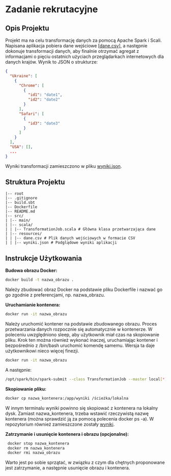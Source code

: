 # Zadanie rekrutacyjne

## Opis Projektu

Projekt ma na celu transformację danych za pomocą Apache Spark i Scali. Napisana aplikacja pobiera dane
wejściowe [[dane.csv](src/main/resources/dane.csv)], a następnie dokonuje transformacji danych, aby finalnie otrzymać
agregat z informacjami o pięciu ostatnich użyciach przeglądarkach internetowych dla danych krajów. Wynik to JSON o
strukturze:

```json
{
  "Ukraine": [
    {
      "Chrome": [
        {
          "id1": "date1",
          "id2": "date2"
        }
      ],
      "Safari": [
        {
          "id3": "date3"
        }
      ]
    }
  ],
  "USA": [],
  ...
}
```

Wyniki transformacji zamieszczono w pliku [wyniki.json](src/main/resources/wyniki.json).

## Struktura Projektu

```
|-- root
|-- .gitignore
|-- build.sbt
|-- Dockerfile
|-- README.md
|-- src/
| |-- main/
| |-- scala/
| | |-- TransformationJob.scala # Główna klasa przetwarzająca dane
| |-- resources/
| | |-- dane.csv # Plik danych wejściowych w formacie CSV
| | |-- wyniki.json # Podglądowe wyniki aplikacji
```

## Instrukcje Użytkowania

**Budowa obrazu Docker:**

   ```bash
   docker build -t nazwa_obrazu . 
   ``` 

Należy zbudować obraz Docker na podstawie pliku Dockerfile i nazwać go go zgodnie z preferencjami, np. nazwa_obrazu.

**Uruchamianie kontenera:**

   ```bash
   docker run -it nazwa_obrazu
   ```

Należy uruchomić kontener na podstawie zbudowanego obrazu. Proces przetwarzania danych rozpocznie się automatycznie w
kontenerze. W poleceniu uwzględniono sleep, aby użytkownik miał czas na skopiowanie pliku.
Krok ten można również wykonać inaczej, uruchamiając kontener i bezpośrednio z /bin/bash uruchomić komendę samemu.
Wersja ta daje użytkownikowi nieco więcej finezji.

   ```bash
   docker run -it nazwa_obrazu
   ```

A następnie:

   ```bash
  /opt/spark/bin/spark-submit --class TransformationJob --master local[*] /app/zadanie_2.12-0.1.0-SNAPSHOT.jar
   ```

**Skopiowanie pliku:**

   ```bash
  docker cp nazwa_kontenera:/app/wyniki /ścieżka/lokalna
   ```

W innym terminalu wyniki powinno się skopiować z kontenera na lokalny dysk. Zamiast nazwa_kontenera, trzeba wstawić
rzeczywistą nazwę kontenera (można sprawdzić ją za pomocą polecenia docker ps -a). W repozytorium również zamieszczone zostały [wyniki](src/main/resources/wyniki.json).

**Zatrzymanie i usunięcie kontenera i obrazu (opcjonalne):**

   ```bash
    docker stop nazwa_kontenera
    docker rm nazwa_kontenera
    docker rmi nazwa_obrazu
   ```

Warto jest po sobie sprzątać, w związku z czym dla chętnych proponowane jest zatrzymanie, a następnie usunięcie obrazu i
kontenera.
